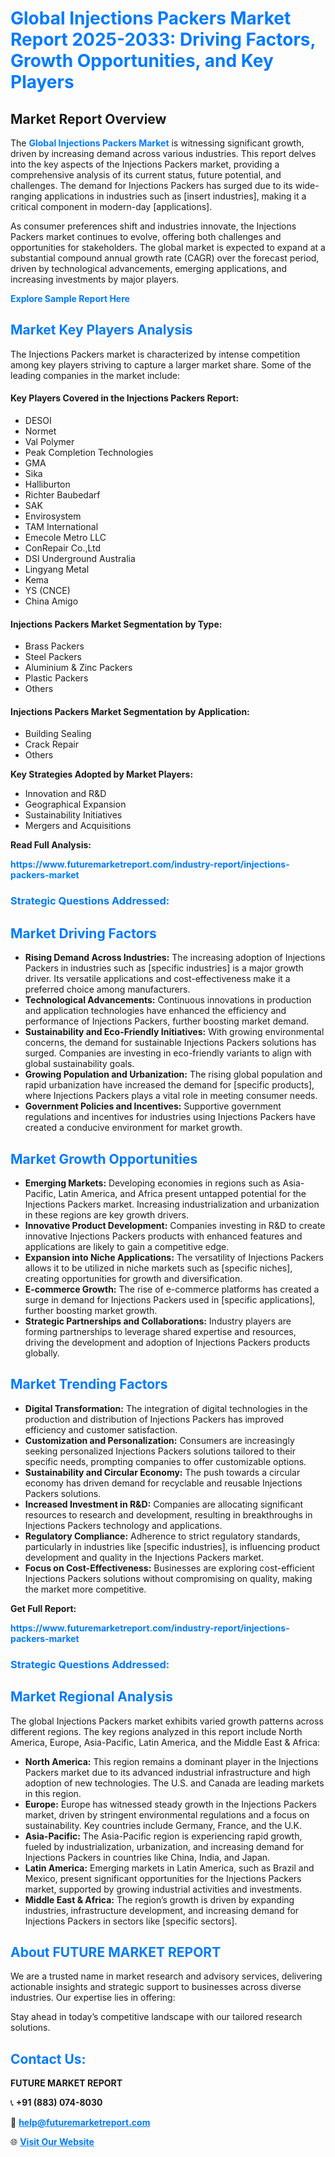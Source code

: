 <h1 style="color: #007BFF;">Global Injections Packers Market Report 2025-2033: Driving Factors, Growth Opportunities, and Key Players</h1>

<section id="overview">
<h2>Market Report Overview</h2>
<p>The <a href="https://www.futuremarketreport.com/industry-report/injections-packers-market" style="color: #007BFF; text-decoration: none;"><strong>Global Injections Packers Market</strong></a> is witnessing significant growth, driven by increasing demand across various industries. This report delves into the key aspects of the Injections Packers market, providing a comprehensive analysis of its current status, future potential, and challenges. The demand for Injections Packers has surged due to its wide-ranging applications in industries such as [insert industries], making it a critical component in modern-day [applications].</p>
<p>As consumer preferences shift and industries innovate, the Injections Packers market continues to evolve, offering both challenges and opportunities for stakeholders. The global market is expected to expand at a substantial compound annual growth rate (CAGR) over the forecast period, driven by technological advancements, emerging applications, and increasing investments by major players.</p>
</section>

<section id="overview">
<p><a href="https://www.futuremarketreport.com/request-sample/reportId=29137" style="color: #007BFF; text-decoration: none;"><strong>Explore Sample Report Here</strong></a></p>
</section>

<section id="key-players">
<h2 style="color: #007BFF;">Market Key Players Analysis</h2>
<p>The Injections Packers market is characterized by intense competition among key players striving to capture a larger market share. Some of the leading companies in the market include:</p>
<h4>Key Players Covered in the Injections Packers Report:</h4>
<ul><li>DESOI</li><li>Normet</li><li>Val Polymer</li><li>Peak Completion Technologies</li><li>GMA</li><li>Sika</li><li>Halliburton</li><li>Richter Baubedarf</li><li>SAK</li><li>Envirosystem</li><li>TAM International</li><li>Emecole Metro LLC</li><li>ConRepair Co.,Ltd</li><li>DSI Underground Australia</li><li>Lingyang Metal</li><li>Kema</li><li>YS (CNCE)</li><li>China Amigo</li></ul>
<h4>Injections Packers Market Segmentation by Type:</h4>
<ul><li>Brass Packers</li><li>Steel Packers</li><li>Aluminium &amp; Zinc Packers</li><li>Plastic Packers</li><li>Others</li></ul>

<h4>Injections Packers Market Segmentation by Application:</h4>
<ul><li>Building Sealing</li><li>Crack Repair</li><li>Others</li></ul>
<p><strong>Key Strategies Adopted by Market Players:</strong></p>
<ul>
<li>Innovation and R&D</li>
<li>Geographical Expansion</li>
<li>Sustainability Initiatives</li>
<li>Mergers and Acquisitions</li>
</ul>
</section>

<section>
<p><strong>Read Full Analysis: </strong></p><a href="https://www.futuremarketreport.com/industry-report/injections-packers-market" style="color: #007BFF; text-decoration: none;"><strong>https://www.futuremarketreport.com/industry-report/injections-packers-market</strong></a>
<h3 style="color: #007BFF;">Strategic Questions Addressed:</h3>
</section>

<section id="driving-factors">
<h2 style="color: #007BFF;">Market Driving Factors</h2>
<ul>
<li><strong>Rising Demand Across Industries:</strong> The increasing adoption of Injections Packers in industries such as [specific industries] is a major growth driver. Its versatile applications and cost-effectiveness make it a preferred choice among manufacturers.</li>
<li><strong>Technological Advancements:</strong> Continuous innovations in production and application technologies have enhanced the efficiency and performance of Injections Packers, further boosting market demand.</li>
<li><strong>Sustainability and Eco-Friendly Initiatives:</strong> With growing environmental concerns, the demand for sustainable Injections Packers solutions has surged. Companies are investing in eco-friendly variants to align with global sustainability goals.</li>
<li><strong>Growing Population and Urbanization:</strong> The rising global population and rapid urbanization have increased the demand for [specific products], where Injections Packers plays a vital role in meeting consumer needs.</li>
<li><strong>Government Policies and Incentives:</strong> Supportive government regulations and incentives for industries using Injections Packers have created a conducive environment for market growth.</li>
</ul>
</section>

<section id="growth-opportunities">
<h2 style="color: #007BFF;">Market Growth Opportunities</h2>
<ul>
<li><strong>Emerging Markets:</strong> Developing economies in regions such as Asia-Pacific, Latin America, and Africa present untapped potential for the Injections Packers market. Increasing industrialization and urbanization in these regions are key growth drivers.</li>
<li><strong>Innovative Product Development:</strong> Companies investing in R&D to create innovative Injections Packers products with enhanced features and applications are likely to gain a competitive edge.</li>
<li><strong>Expansion into Niche Applications:</strong> The versatility of Injections Packers allows it to be utilized in niche markets such as [specific niches], creating opportunities for growth and diversification.</li>
<li><strong>E-commerce Growth:</strong> The rise of e-commerce platforms has created a surge in demand for Injections Packers used in [specific applications], further boosting market growth.</li>
<li><strong>Strategic Partnerships and Collaborations:</strong> Industry players are forming partnerships to leverage shared expertise and resources, driving the development and adoption of Injections Packers products globally.</li>
</ul>
</section>

<section id="trending-factors">
<h2 style="color: #007BFF;">Market Trending Factors</h2>
<ul>
<li><strong>Digital Transformation:</strong> The integration of digital technologies in the production and distribution of Injections Packers has improved efficiency and customer satisfaction.</li>
<li><strong>Customization and Personalization:</strong> Consumers are increasingly seeking personalized Injections Packers solutions tailored to their specific needs, prompting companies to offer customizable options.</li>
<li><strong>Sustainability and Circular Economy:</strong> The push towards a circular economy has driven demand for recyclable and reusable Injections Packers solutions.</li>
<li><strong>Increased Investment in R&D:</strong> Companies are allocating significant resources to research and development, resulting in breakthroughs in Injections Packers technology and applications.</li>
<li><strong>Regulatory Compliance:</strong> Adherence to strict regulatory standards, particularly in industries like [specific industries], is influencing product development and quality in the Injections Packers market.</li>
<li><strong>Focus on Cost-Effectiveness:</strong> Businesses are exploring cost-efficient Injections Packers solutions without compromising on quality, making the market more competitive.</li>
</ul>
</section>

<section>
<p><strong>Get Full Report: </strong></p><a href="https://www.futuremarketreport.com/industry-report/injections-packers-market" style="color: #007BFF; text-decoration: none;"><strong>https://www.futuremarketreport.com/industry-report/injections-packers-market</strong></a>
<h3 style="color: #007BFF;">Strategic Questions Addressed:</h3>
</section>


<section id="regional-analysis">
<h2 style="color: #007BFF;">Market Regional Analysis</h2>
<p>The global Injections Packers market exhibits varied growth patterns across different regions. The key regions analyzed in this report include North America, Europe, Asia-Pacific, Latin America, and the Middle East & Africa:</p>
<ul>
<li><strong>North America:</strong> This region remains a dominant player in the Injections Packers market due to its advanced industrial infrastructure and high adoption of new technologies. The U.S. and Canada are leading markets in this region.</li>
<li><strong>Europe:</strong> Europe has witnessed steady growth in the Injections Packers market, driven by stringent environmental regulations and a focus on sustainability. Key countries include Germany, France, and the U.K.</li>
<li><strong>Asia-Pacific:</strong> The Asia-Pacific region is experiencing rapid growth, fueled by industrialization, urbanization, and increasing demand for Injections Packers in countries like China, India, and Japan.</li>
<li><strong>Latin America:</strong> Emerging markets in Latin America, such as Brazil and Mexico, present significant opportunities for the Injections Packers market, supported by growing industrial activities and investments.</li>
<li><strong>Middle East & Africa:</strong> The region’s growth is driven by expanding industries, infrastructure development, and increasing demand for Injections Packers in sectors like [specific sectors].</li>
</ul>
</section>

<footer>
<h2 style="color: #007BFF;">About FUTURE MARKET REPORT</h2>
<p>We are a trusted name in market research and advisory services, delivering actionable insights and strategic support to businesses across diverse industries. Our expertise lies in offering:</p>

<p>Stay ahead in today’s competitive landscape with our tailored research solutions.</p>

<h2 style="color: #007BFF;">Contact Us:</h2>
<p><strong>FUTURE MARKET REPORT</strong></p>
<p>📞 <strong>+91 (883) 074-8030</strong></p>
<p>📧 <strong><a href="mailto:help@futuremarketreport.com" style="color: #007BFF;">help@futuremarketreport.com</a></strong></p>
<p>🌐 <strong><a href="https://www.futuremarketreport.com/" style="color: #007BFF;">Visit Our Website</a></strong></p>
</footer>
